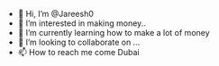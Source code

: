 - 👋 Hi, I’m @Jareesh0
- 👀 I’m interested in making money..
- 🌱 I’m currently learning how to make a lot of money
- 💞️ I’m looking to collaborate on ...
- 📫 How to reach me come Dubai

<!---
Jareesh0/Jareesh0 is a ✨ special ✨ repository because its `README.md` (this file) appears on your GitHub profile.
You can click the Preview link to take a look at your changes.
--->
